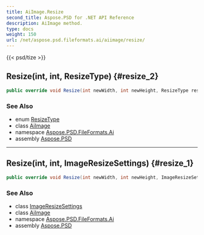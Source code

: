 ```yaml
---
title: AiImage.Resize
second_title: Aspose.PSD for .NET API Reference
description: AiImage method. 
type: docs
weight: 150
url: /net/aspose.psd.fileformats.ai/aiimage/resize/
---
```

{{< psd/tize >}}
## Resize(int, int, ResizeType) {#resize_2}

```csharp
public override void Resize(int newWidth, int newHeight, ResizeType resizeType)
```

### See Also

* enum [ResizeType](../../../aspose.psd/resizetype/)
* class [AiImage](../)
* namespace [Aspose.PSD.FileFormats.Ai](../../aiimage/)
* assembly [Aspose.PSD](../../../)

---

## Resize(int, int, ImageResizeSettings) {#resize_1}

```csharp
public override void Resize(int newWidth, int newHeight, ImageResizeSettings settings)
```

### See Also

* class [ImageResizeSettings](../../../aspose.psd/imageresizesettings/)
* class [AiImage](../)
* namespace [Aspose.PSD.FileFormats.Ai](../../aiimage/)
* assembly [Aspose.PSD](../../../)


